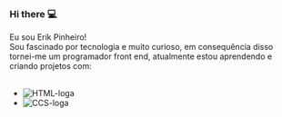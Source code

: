 ### Hi there :computer:

Eu sou Erik Pinheiro!
<br>
Sou fascinado por tecnologia e muito curioso, em consequência disso tornei-me um programador front end, atualmente estou aprendendo e criando projetos com:
<br>
<br>
* <img src="https://img.shields.io/badge/HTML5-E34F26?style=for-the-badge&logo=html5&logoColor=white" alt="HTML-loga" />
* <img src="https://img.shields.io/badge/CSS3-1572B6?style=for-the-badge&logo=css3&logoColor=white" alt="CCS-loga" />
<br>
<br>
